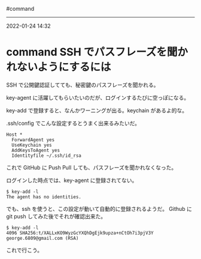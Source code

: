 #command 

---
2022-01-24  14:32

# command  SSH でパスフレーズを聞かれないようにするには

SSH で公開鍵認証してても、秘密鍵のパスフレーズを聞かれる。

key-agent に活躍してもらいたいのだが、ログインするたびに空っぽになる。

key-add で登録すると、なんかワーニングが出る。keychain があるよ的な。



.ssh/config でこんな設定するとうまく出来るみたいだ。

```shell:.ssh/config
Host *
  ForwardAgent yes
  UseKeychain yes
  AddKeysToAgent yes
  Identityfile ~/.ssh/id_rsa
```

これで GitHub に Push Pull しても、パスフレーズを聞かれなくなった。

ログインした時点では、key-agent に登録されてない。
```shell
$ key-add -l
The agent has no identities.
```

でも、ssh を使うと、この設定が動いて自動的に登録されるようだ。
Github に git push してみた後でそれが確認出来た。

```shell
$ key-add -l
4096 SHA256:t/XALLxKO9WyzGcYXQhDgEjk9upza+nCtOh7i3pjV3Y george.6809@gmail.com (RSA)
```

これで行こう。

